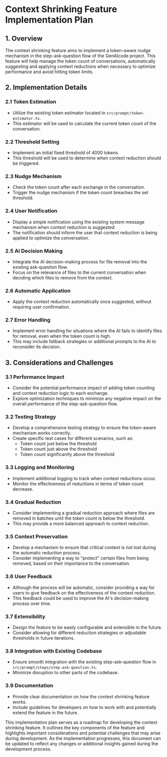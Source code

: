 # Context Shrinking Feature Implementation Plan

## 1. Overview

The context shrinking feature aims to implement a token-aware nudge mechanism in the step-ask-question flow of the GenAIcode project. This feature will help manage the token count of conversations, automatically suggesting and applying context reductions when necessary to optimize performance and avoid hitting token limits.

## 2. Implementation Details

### 2.1 Token Estimation

- Utilize the existing token estimator located in `src/prompt/token-estimator.ts`.
- This estimator will be used to calculate the current token count of the conversation.

### 2.2 Threshold Setting

- Implement an initial fixed threshold of 4000 tokens.
- This threshold will be used to determine when context reduction should be triggered.

### 2.3 Nudge Mechanism

- Check the token count after each exchange in the conversation.
- Trigger the nudge mechanism if the token count breaches the set threshold.

### 2.4 User Notification

- Display a simple notification using the existing system message mechanism when context reduction is suggested.
- The notification should inform the user that context reduction is being applied to optimize the conversation.

### 2.5 AI Decision Making

- Integrate the AI decision-making process for file removal into the existing ask-question flow.
- Focus on the relevance of files to the current conversation when deciding which files to remove from the context.

### 2.6 Automatic Application

- Apply the context reduction automatically once suggested, without requiring user confirmation.

### 2.7 Error Handling

- Implement error handling for situations where the AI fails to identify files for removal, even when the token count is high.
- This may include fallback strategies or additional prompts to the AI to reconsider its decision.

## 3. Considerations and Challenges

### 3.1 Performance Impact

- Consider the potential performance impact of adding token counting and context reduction logic to each exchange.
- Explore optimization techniques to minimize any negative impact on the overall performance of the step-ask-question flow.

### 3.2 Testing Strategy

- Develop a comprehensive testing strategy to ensure the token-aware mechanism works correctly.
- Create specific test cases for different scenarios, such as:
  - Token count just below the threshold
  - Token count just above the threshold
  - Token count significantly above the threshold

### 3.3 Logging and Monitoring

- Implement additional logging to track when context reductions occur.
- Monitor the effectiveness of reductions in terms of token count decrease.

### 3.4 Gradual Reduction

- Consider implementing a gradual reduction approach where files are removed in batches until the token count is below the threshold.
- This may provide a more balanced approach to context reduction.

### 3.5 Context Preservation

- Develop a mechanism to ensure that critical context is not lost during the automatic reduction process.
- Consider implementing a way to "protect" certain files from being removed, based on their importance to the conversation.

### 3.6 User Feedback

- Although the process will be automatic, consider providing a way for users to give feedback on the effectiveness of the context reduction.
- This feedback could be used to improve the AI's decision-making process over time.

### 3.7 Extensibility

- Design the feature to be easily configurable and extensible in the future.
- Consider allowing for different reduction strategies or adjustable thresholds in future iterations.

### 3.8 Integration with Existing Codebase

- Ensure smooth integration with the existing step-ask-question flow in `src/prompt/steps/step-ask-question.ts`.
- Minimize disruption to other parts of the codebase.

### 3.9 Documentation

- Provide clear documentation on how the context shrinking feature works.
- Include guidelines for developers on how to work with and potentially extend the feature in the future.

This implementation plan serves as a roadmap for developing the context shrinking feature. It outlines the key components of the feature and highlights important considerations and potential challenges that may arise during development. As the implementation progresses, this document can be updated to reflect any changes or additional insights gained during the development process.
